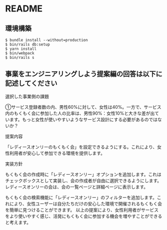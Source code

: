 # README

## 環境構築
```
$ bundle install --without=production
$ bin/rails db:setup
$ yarn install
$ bin/webpack
$ bin/rails s
```

## 事業をエンジニアリングしよう提案編の回答は以下に記述してください
選択した事業側の課題

①サービス登録者数の内、男性60%に対して、女性は40%。一方で、サービス内のもくもく会に参加した人の比率は、男性90%：女性10%と大きな差が出ています。もっと女性が使いやすいようなサービス設計にする必要があるのではないか？

提案内容

「レディースオンリーのもくもく会」を設定できるようにする。これにより、女性利用者が安心して参加できる環境を提供します。


実装方針

もくもく会の作成時に「レディースオンリー」オプションを追加します。これはチェックボックスとして実装し、会の作成者が自由に選択できるようにします。レディースオンリーの会は、会の一覧ページと詳細ページに表示します。

もくもく会の検索機能に「レディースオンリー」のフィルターを追加します。これにより、女性ユーザーは自分たちだけの安心した環境で開催されるもくもく会を簡単に見つけることができます。
以上の提案により、女性利用者がサービスをより使いやすく感じ、活発にもくもく会に参加する機会を増やすことができると考えます。